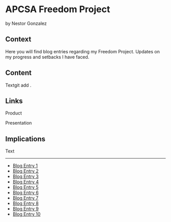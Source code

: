 # APCSA Freedom Project
by Nestor Gonzalez

## Context
Here you will find blog entries regarding my Freedom Project. Updates on my progress and setbacks I have faced.

## Content
Textgit add .


## Links

Product

Presentation

## Implications
Text

---

* [Blog Entry 1](entries/entry01.md)
* [Blog Entry 2](entries/entry02.md)
* [Blog Entry 3](entries/entry03.md)
* [Blog Entry 4](entries/entry04.md)
* [Blog Entry 5](entries/entry05.md)
* [Blog Entry 6](entries/entry06.md)
* [Blog Entry 7](entries/entry07.md)
* [Blog Entry 8](entries/entry08.md)
* [Blog Entry 9](entries/entry09.md)
* [Blog Entry 10](entries/entry10.md)